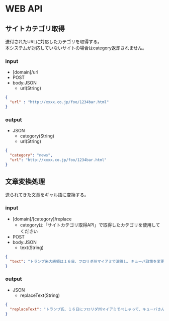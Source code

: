 # WEB API

## サイトカテゴリ取得

送付されたURLに対応したカテゴリを取得する。   
本システムが対応していないサイトの場合はcategory返却されません。

### input

- [domain]/url
- POST
- body:JSON
  - url(String)
  
```json
{
  "url" : "http://xxxx.co.jp/foo/1234bar.html"
}

```

### output

- JSON
  - category(String)
  - url(String)

```json
{
  "category": "news",
  "url": "http://xxxx.co.jp/foo/1234bar.html"
}

```

## 文章変換処理

送られてきた文章をギャル語に変換する。   

### input

- [domain]/[category]/replace
  - categoryは「サイトカテゴリ取得API」で取得したカテゴリを使用してください
- POST
- body:JSON
  - text(String)
 
```json
{
  "text": "トランプ米大統領は１６日、フロリダ州マイアミで演説し、キューバ政策を変更すると発表した。"
}
```

### output

- JSON
  - replaceText(String)
  
```json
{
  "replaceText": "トランプ氏、１６日にフロリダ州マイアミでべしゃって、キューバさんの政策を変えちゃうとかなんとか言っちゃって〜！"
}
```
  